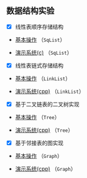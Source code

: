 ## **数据结构实验**

- [x] 线性表顺序存储结构 

- [基本操作](./SqList/SqList(educoder).c) （`SqList`）

- [演示系统(c)](./SqList/SqList_ADT.c) （`SqList`）

- [x] 线性表链式存储结构  

- [基本操作](./LinkList/LinkList(educoder).c) （`LinkList`）

- [演示系统(cpp)](./LinkList/LinkList_ADT.cpp) （`LinkList`）

- [x] 基于二叉链表的二叉树实现

- [基本操作](./Tree/Tree(educoder).cpp) （`Tree`）

- [演示系统(cpp)](./Tree/Tree_ADT.cpp) （`Tree`）

- [x] 基于邻接表的图实现

- [基本操作](./Graph/Graph(educoder).cpp) （`Graph`）

- [演示系统(cpp)](./Graph/Graph_ADT.cpp) （`Graph`）


<!--

<div align="left">
  <img alt="GIF" src="https://media.giphy.com/media/836HiJc7pgzy8iNXCn/giphy.gif" />
</div>

-->
